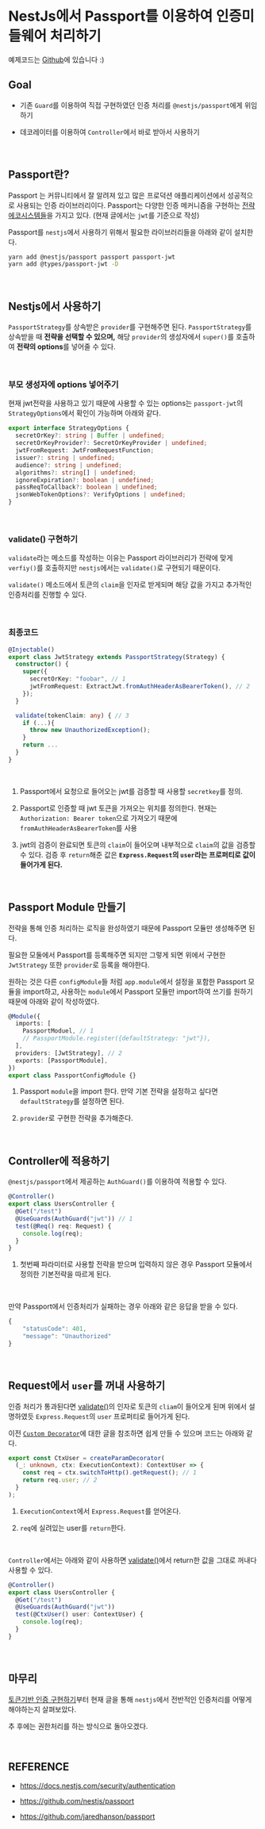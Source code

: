 # NestJs에서 Passport를 이용하여 인증미들웨어 처리하기

예제코드는 [Github](https://github.com/i-am-a-toy/passion/tree/develop/backend/src/config/passport)에 있습니다 :)

## Goal

- 기존 `Guard`를 이용하여 직접 구현하였던 인증 처리를 `@nestjs/passport`에게 위임하기

- 데코레이터를 이용하여 `Controller`에서 바로 받아서 사용하기

<br>

## Passport란?

Passport 는 커뮤니티에서 잘 알려져 있고 많은 프로덕션 애플리케이션에서 성공적으로 사용되는 인증 라이브러리이다. Passport는 다양한 인증 메커니즘을 구현하는 [전략 에코시스템들](http://www.passportjs.org/packages/)을 가지고 있다. (현재 글에서는 `jwt`를 기준으로 작성)

Passport를 `nestjs`에서 사용하기 위해서 필요한 라이브러리들을 아래와 같이 설치한다.

```zsh
yarn add @nestjs/passport passport passport-jwt
yarn add @types/passport-jwt -D
```

<br>

## Nestjs에서 사용하기

`PassportStrategy`를 상속받은 `provider`를 구현해주면 된다. `PassportStrategy`를 상속받을 때 **전략을 선택할 수 있으며,** 해당 `provider`의 생성자에서 `super()`를 호출하여 **전략의 options**를 넣어줄 수 있다.

<br>

### 부모 생성자에 options 넣어주기

현재 jwt전략을 사용하고 있기 때문에 사용할 수 있는 options는 `passport-jwt`의 `StrategyOptions`에서 확인이 가능하며 아래와 같다.

```ts
export interface StrategyOptions {
  secretOrKey?: string | Buffer | undefined;
  secretOrKeyProvider?: SecretOrKeyProvider | undefined;
  jwtFromRequest: JwtFromRequestFunction;
  issuer?: string | undefined;
  audience?: string | undefined;
  algorithms?: string[] | undefined;
  ignoreExpiration?: boolean | undefined;
  passReqToCallback?: boolean | undefined;
  jsonWebTokenOptions?: VerifyOptions | undefined;
}
```

<br>

### validate() 구현하기

`validate`라는 메소드를 작성하는 이유는 Passport 라이브러리가 전략에 맞게 `verfiy()`를 호출하지만 `nestjs`에서는 `validate()`로 구현되기 때문이다.

`validate()` 메소드에서 토큰의 `claim`을 인자로 받게되며 해당 값을 가지고 추가적인 인증처리를 진행할 수 있다.

<br>

### 최종코드

```ts
@Injectable()
export class JwtStrategy extends PassportStrategy(Strategy) {
  constructor() {
    super({
      secretOrKey: "foobar", // 1
      jwtFromRequest: ExtractJwt.fromAuthHeaderAsBearerToken(), // 2
    });
  }

  validate(tokenClaim: any) { // 3
    if (...){
      throw new UnauthorizedException();
    }
    return ...
  }
}
```

<br>

1. Passport에서 요청으로 들어오는 jwt를 검증할 때 사용할 `secretkey`를 정의.

2. Passport로 인증할 때 jwt 토큰을 가져오는 위치를 정의한다. 현재는 `Authorization: Bearer token`으로 가져오기 때문에 `fromAuthHeaderAsBearerToken`를 사용

3. jwt의 검증이 완료되면 토큰의 `claim`이 들어오며 내부적으로 `claim`의 값을 검증할 수 있다. 검증 후 `return`해준 값은 **`Express.Request`의 `user`라는 프로퍼티로 값이 들어가게 된다.**

<br>

## Passport Module 만들기

전략을 통해 인증 처리하는 로직을 완성하였기 때문에 Passport 모듈만 생성해주면 된다.

필요한 모둘에서 Passport를 등록해주면 되지만 그렇게 되면 위에서 구현한 `JwtStrategy` 또한 `provider`로 등록을 해야한다.

원하는 것은 다른 `configModule`들 처럼 `app.module`에서 설정을 포함한 Passport 모듈을 import하고, 사용하는 `module`에서 Passport 모듈만 import하여 쓰기를 원하기 때문에 아래와 같이 작성하였다.

```ts
@Module({
  imports: [
    PassportModuel, // 1
    // PassportModule.register({defaultStrategy: "jwt"}),
  ],
  providers: [JwtStrategy], // 2
  exports: [PassportModule],
})
export class PassportConfigModule {}
```

1. Passport `module`을 import 한다. 만약 기본 전략을 설정하고 싶다면 `defaultStrategy`를 설정하면 된다.

2. `provider`로 구현한 전략을 추가해준다.

<br>

## Controller에 적용하기

`@nestjs/passport`에서 제공하는 `AuthGuard()`를 이용하여 적용할 수 있다.

```ts
@Controller()
export class UsersController {
  @Get("/test")
  @UseGuards(AuthGuard("jwt")) // 1
  test(@Req() req: Request) {
    console.log(req);
  }
}
```

1. 첫번째 파라미터로 사용할 전략을 받으며 입력하지 않은 경우 Passport 모듈에서 정의한 기본전략을 따르게 된다.

<br>

만약 Passport에서 인증처리가 실패하는 경우 아래와 같은 응답을 받을 수 있다.

```ts
{
	"statusCode": 401,
	"message": "Unauthorized"
}
```

<br>

## Request에서 `user`를 꺼내 사용하기

인증 처리가 통과된다면 [validate()](#validate-구현하기)의 인자로 토큰의 `cliam`이 들어오게 된며 위에서 설명하였듯 `Express.Request`의 `user` 프로퍼티로 들어가게 된다.

이전 [`Custom Decorator`](https://velog.io/@dev_leewoooo/NestJs-Custom-Decorators#custom-decorator%EB%A5%BC-%EB%A7%8C%EB%93%A4%EC%96%B4-req-%EB%8C%80%EC%8B%A0-%EC%82%AC%EC%9A%A9%ED%95%98%EA%B8%B0)에 대한 글을 참조하면 쉽게 만들 수 있으며 코드는 아래와 같다.

```ts
export const CtxUser = createParamDecorator(
  (_: unknown, ctx: ExecutionContext): ContextUser => {
    const req = ctx.switchToHttp().getRequest(); // 1
    return req.user; // 2
  }
);
```

1. `ExecutionContext`에서 `Express.Request`를 얻어온다.

2. `req`에 실려있는 user를 `return`한다.

<br>

`Controller`에서는 아래와 같이 사용하면 [validate()](#validate-구현하기)에서 return한 값을 그대로 꺼내다 사용할 수 있다.

```ts
@Controller()
export class UsersController {
  @Get("/test")
  @UseGuards(AuthGuard("jwt"))
  test(@CtxUser() user: ContextUser) {
    console.log(req);
  }
}
```

<Br>

## 마무리

[토큰기반 인증 구현하기](https://velog.io/@dev_leewoooo/NestJs%EC%97%90%EC%84%9C-%ED%86%A0%ED%81%B0%EA%B8%B0%EB%B0%98-%EC%9D%B8%EC%A6%9D-%EA%B5%AC%ED%98%84%ED%95%98%EA%B8%B0-with-JWT)부터 현재 글을 통해 `nestjs`에서 전반적인 인증처리를 어떻게 해야하는지 살펴보았다.

추 후에는 권한처리를 하는 방식으로 돌아오겠다.

<br>

## REFERENCE

- https://docs.nestjs.com/security/authentication

- https://github.com/nestjs/passport

- https://github.com/jaredhanson/passport
